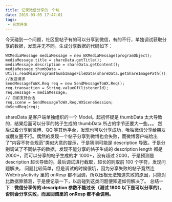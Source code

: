 ```yaml
---
title: 记录微信分享的一个坑
date: 2019-03-05 17:47:01
tags:
 - 日常开发
---
```

今天碰到一个问题，社区里帖子有的可以分享到微信，有的不行，单独调试获取分享的数据，发现并无不同。生成分享数据的代码如下：
```
WXMediaMessage mediaMessage = new WXMediaMessage(programObject);
mediaMessage.title = shareData.getTitle();
mediaMessage.description = shareData.getContent();
mediaMessage.thumbData = Utils.readMiniProgramThumbImageFileData(shareData.getShareImagePath());
//发送请求
SendMessageToWX.Req req = new SendMessageToWX.Req();
req.transaction = String.valueOf(listenerId);
req.message = mediaMessage;
// 目前支持会话
req.scene = SendMessageToWX.Req.WXSceneSession;
doSendReq(req);
```
shareData 是客户端单独组织的一个 Model。起初怀疑是 thumbData 太大导致的，结果后面可以分享的帖子生成的 thumbData 所占的字节还要大一些。。。
然后试着分享到微博、QQ 等其他平台，发现也可以分享成功，唯独微信分享给朋友或朋友圈不行。偶然的发现一个帖子分享到微博也会失败，而微博客户端给出了“内容不符合规范”类似大意的提示，于是猜测可能是 description 导致。于是分别调试了不同帖子的数据，发现不能分享的帖子生成的 description length 都是 2000+，而可以分享的帖子生成的才 1000+，没有超过 2000，于是预测是 description 超长导致的。最后调试进行截取，超长的则取前 100 个字符，发现问题解决。
问题比较简单，但是调试的时候很坑，因为分享失败的帖子竟然连 WxEntryActivity 里的 onResp 都不回调，所以压根无法知道失败的原因，只能对比数据靠猜测，于是便记录一下，以后碰到这类问题便知道如何解决了。
总结一下：**微信分享传的 description 参数不能过长（测试 1800 以下是可以分享的），否则会分享失败，而且回调里的 onResp 都不会调用。**